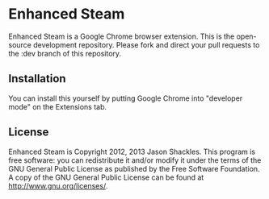 Enhanced Steam
==============

Enhanced Steam is a Google Chrome browser extension.  This is the open-source development repository.  Please fork and direct your pull requests to the :dev branch of this repository.

Installation
------------

You can install this yourself by putting Google Chrome into "developer mode" on the Extensions tab.

License
-------

Enhanced Steam is Copyright 2012, 2013 Jason Shackles.  This program is free software: you can redistribute it and/or modify it under the terms of the GNU General Public License as published by the Free Software Foundation.  A copy of the GNU General Public License can be found at http://www.gnu.org/licenses/.

